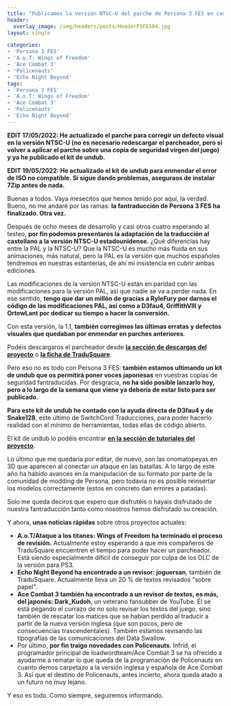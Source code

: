 ```yaml
---
title: "Publicamos la versión NTSC-U del parche de Persona 3 FES en castellano"
header:
  overlay_image: /img/headers/posts/HeaderP3FES04.jpg
layout: single

categories:
- 'Persona 3 FES'
- 'A.o.T: Wings of Freedom'
- 'Ace Combat 3'
- 'Policenauts'
- 'Echo Night Beyond'
tags:
- 'Persona 3 FES'
- 'A.o.T: Wings of Freedom'
- 'Ace Combat 3'
- 'Policenauts'
- 'Echo Night Beyond'
---
```


**EDIT 17/05/2022: He actualizado el parche para corregir un defecto visual en la versión NTSC-U (no es necesario redescargar el parcheador, pero sí volver 
a aplicar el parche sobre una copia de seguridad virgen del juego) y ya he publicado el kit de undub.**

**EDIT 19/05/2022: He actualizado el kit de undub para enmendar el error de ISO no compatible. Si sigue dando problemas, aseguraos de instalar 7Zip antes de nada.**

Buenas a todos. Vaya mesecitos que hemos tenido por aquí, la verdad. Bueno, no me andaré por las ramas: **la fantraducción de Persona 3 FES ha finalizado. 
Otra vez.**

Después de ocho meses de desarrollo y casi otros cuatro esperando al testeo, **por fin podemos presentaros la adaptación de la traducción al castellano a la 
versión NTSC-U estadounidense.** ¿Qué diferencias hay entre la PAL y la NTSC-U? Que la NTSC-U es mucho más fluida en sus animaciones, más natural, pero la PAL 
es la versión que muchos españoles tendremos en nuestras estanterías, de ahí mi insistencia en cubrir ambas ediciones.

Las modificaciones de la versión NTSC-U están en paridad con las modificaciones para la versión PAL, así que nadie se va a perder nada. En ese sentido, **tengo 
que dar un millón de gracias a RyleFury por darnos el código de las modificaciones PAL, así como a D3fau4, GriffithVIII y OrtewLant por dedicar su tiempo a 
hacer la conversión.**

Con esta versión, la 1.1, **también corregimos las últimas erratas y defectos visuales que quedaban por enmendar en parches anteriores**.

Podéis descargaros el parcheador desde **[la sección de descargas del proyecto](https://tiovictor.romhackhispano.org/persona-3-fes/informacion/)** o **[la ficha de TraduSquare](https://tradusquare.es/proyectos/persona-3-fes/)**.

Pero eso no es todo con Persona 3 FES: **también estamos ultimando un kit de undub que os permitirá poner voces japonesas** en vuestras copias de seguridad 
fantraducidas. Por desgracia, **no ha sido posible lanzarlo hoy, pero a lo largo de la semana que viene ya debería de estar listo para ser publicado**.

**Para este kit de undub he contado con la ayuda directa de D3fau4 y de Snake128**, este último de SwitchCord Traducciones, para poder hacerlo realidad con el 
mínimo de herramientas, todas ellas de código abierto.

El kit de undub lo podéis encontrar **[en la sección de tutoriales del proyecto](https://tiovictor.romhackhispano.org/persona-3-fes/tutoriales/)**.

Lo último que me quedaría por editar, de nuevo, son las onomatopeyas en 3D que aparecen al conectar un ataque en las batallas. A lo largo de este año ha habido 
avances en la manipulación de su formato por parte de la comunidad de modding de Persona, pero todavía no es posible reinsertar los modelos correctamente (estos 
en concreto dan errores a patadas).

Solo me queda deciros que espero que disfrutéis o hayais disfrutado de nuestra fantraducción tanto como nosotros hemos disfrutado su creación.

Y ahora, **unas noticias rápidas** sobre otros proyectos actuales:
 - **A.o.T/Ataque a los titanes: Wings of Freedom ha terminado el proceso de revisión.** Actualmente estoy esperando a que mis compañeros de TraduSquare encuentren
   el tiempo para poder hacer un parcheador. Está siendo especialmente difícil de conseguir por culpa de los DLC de la versión para PS3.
 - **Echo Night Beyond ha encontrado a un revisor: joguersan**, también de TraduSquare. Actualmente lleva un 20 % de textos revisados "sobre papel".
 - **Ace Combat 3 también ha encontrado a un revisor de textos, es más, del japonés: Dark_Kudoh**, un veterano fansubber de YouTube. Él se está pegando el currazo
   de no solo revisar los textos del juego, sino también de rescatar los matices que se habían perdido al traducir a partir de la nueva versión inglesa (que son 
   pocos, pero de consecuencias trascendentales). También estamos revisando las tipografías de las comunicaciones del Data Swallow.
 - Por último, **por fin traigo novedades con Policenauts**. Infrid, el programador principal de loadwordteam/Ace Combat 3 se ha ofrecido a ayudarme a rematar lo que 
   queda de la programación de Policenauts en cuanto demos carpetazo a la versión inglesa y española de Ace Combat 3. Así que el destino de Policenauts, antes incierto, 
   ahora queda atado a un futuro no muy lejano.

Y eso es todo. Como siempre, seguiremos informando.